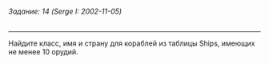 ###### Задание: 14 (Serge I: 2002-11-05)

-----
Найдите класс, имя и страну для кораблей из таблицы Ships, имеющих не менее 10 орудий.
